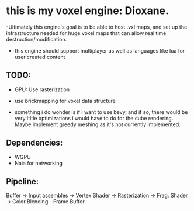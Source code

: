 # this is my voxel engine: Dioxane.

-Ultimately this engine's goal is to be able to host .vxl maps, and set up the infrastructure needed for huge voxel maps that can allow real time destruction/modification.
- this engine should support multiplayer as well as languages like lua for user created content

## TODO: 

- GPU: Use rasterization
- use brickmapping for voxel data structure

- something i do wonder is if i want to use bevy, and if so, there would be very ltitle optimizations i would have to do for the cube rendering. Maybe implement greedy meshing as it's not currently implemented. 

## Dependencies:
- WGPU
- Naia for networking

## Pipeline: 

Buffer -> Input assembles 
-> Vertex Shader -> Rasterization -> Frag. Shader
-> Color Blending - Frame Buffer
